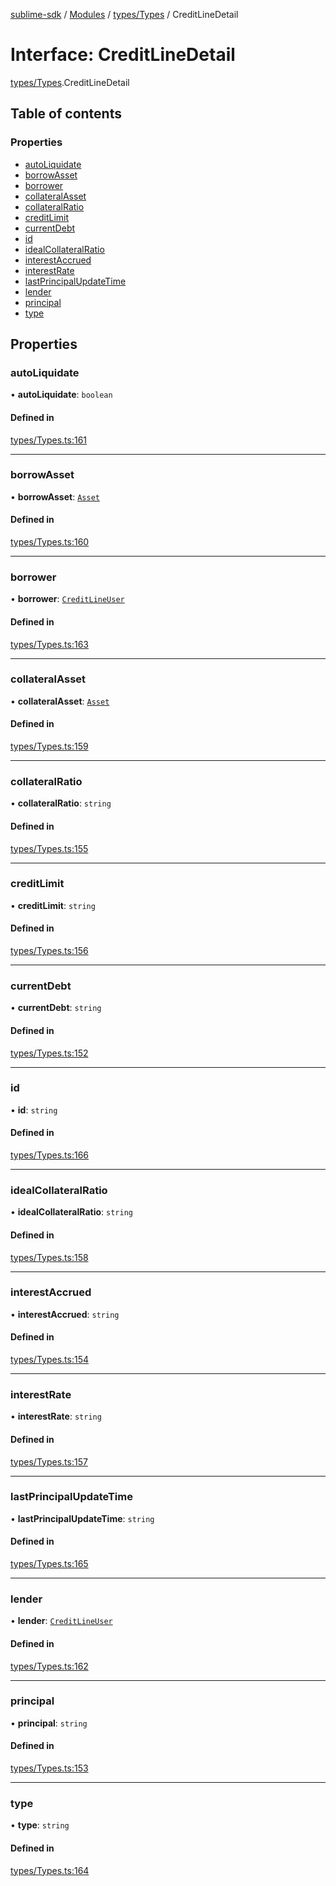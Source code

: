 [sublime-sdk](../README.md) / [Modules](../modules.md) / [types/Types](../modules/types_Types.md) / CreditLineDetail

# Interface: CreditLineDetail

[types/Types](../modules/types_Types.md).CreditLineDetail

## Table of contents

### Properties

- [autoLiquidate](types_Types.CreditLineDetail.md#autoliquidate)
- [borrowAsset](types_Types.CreditLineDetail.md#borrowasset)
- [borrower](types_Types.CreditLineDetail.md#borrower)
- [collateralAsset](types_Types.CreditLineDetail.md#collateralasset)
- [collateralRatio](types_Types.CreditLineDetail.md#collateralratio)
- [creditLimit](types_Types.CreditLineDetail.md#creditlimit)
- [currentDebt](types_Types.CreditLineDetail.md#currentdebt)
- [id](types_Types.CreditLineDetail.md#id)
- [idealCollateralRatio](types_Types.CreditLineDetail.md#idealcollateralratio)
- [interestAccrued](types_Types.CreditLineDetail.md#interestaccrued)
- [interestRate](types_Types.CreditLineDetail.md#interestrate)
- [lastPrincipalUpdateTime](types_Types.CreditLineDetail.md#lastprincipalupdatetime)
- [lender](types_Types.CreditLineDetail.md#lender)
- [principal](types_Types.CreditLineDetail.md#principal)
- [type](types_Types.CreditLineDetail.md#type)

## Properties

### autoLiquidate

• **autoLiquidate**: `boolean`

#### Defined in

[types/Types.ts:161](https://github.com/akshay111meher/sublime-sdk/blob/5e69867/src/types/Types.ts#L161)

___

### borrowAsset

• **borrowAsset**: [`Asset`](types_Types.Asset.md)

#### Defined in

[types/Types.ts:160](https://github.com/akshay111meher/sublime-sdk/blob/5e69867/src/types/Types.ts#L160)

___

### borrower

• **borrower**: [`CreditLineUser`](types_Types.CreditLineUser.md)

#### Defined in

[types/Types.ts:163](https://github.com/akshay111meher/sublime-sdk/blob/5e69867/src/types/Types.ts#L163)

___

### collateralAsset

• **collateralAsset**: [`Asset`](types_Types.Asset.md)

#### Defined in

[types/Types.ts:159](https://github.com/akshay111meher/sublime-sdk/blob/5e69867/src/types/Types.ts#L159)

___

### collateralRatio

• **collateralRatio**: `string`

#### Defined in

[types/Types.ts:155](https://github.com/akshay111meher/sublime-sdk/blob/5e69867/src/types/Types.ts#L155)

___

### creditLimit

• **creditLimit**: `string`

#### Defined in

[types/Types.ts:156](https://github.com/akshay111meher/sublime-sdk/blob/5e69867/src/types/Types.ts#L156)

___

### currentDebt

• **currentDebt**: `string`

#### Defined in

[types/Types.ts:152](https://github.com/akshay111meher/sublime-sdk/blob/5e69867/src/types/Types.ts#L152)

___

### id

• **id**: `string`

#### Defined in

[types/Types.ts:166](https://github.com/akshay111meher/sublime-sdk/blob/5e69867/src/types/Types.ts#L166)

___

### idealCollateralRatio

• **idealCollateralRatio**: `string`

#### Defined in

[types/Types.ts:158](https://github.com/akshay111meher/sublime-sdk/blob/5e69867/src/types/Types.ts#L158)

___

### interestAccrued

• **interestAccrued**: `string`

#### Defined in

[types/Types.ts:154](https://github.com/akshay111meher/sublime-sdk/blob/5e69867/src/types/Types.ts#L154)

___

### interestRate

• **interestRate**: `string`

#### Defined in

[types/Types.ts:157](https://github.com/akshay111meher/sublime-sdk/blob/5e69867/src/types/Types.ts#L157)

___

### lastPrincipalUpdateTime

• **lastPrincipalUpdateTime**: `string`

#### Defined in

[types/Types.ts:165](https://github.com/akshay111meher/sublime-sdk/blob/5e69867/src/types/Types.ts#L165)

___

### lender

• **lender**: [`CreditLineUser`](types_Types.CreditLineUser.md)

#### Defined in

[types/Types.ts:162](https://github.com/akshay111meher/sublime-sdk/blob/5e69867/src/types/Types.ts#L162)

___

### principal

• **principal**: `string`

#### Defined in

[types/Types.ts:153](https://github.com/akshay111meher/sublime-sdk/blob/5e69867/src/types/Types.ts#L153)

___

### type

• **type**: `string`

#### Defined in

[types/Types.ts:164](https://github.com/akshay111meher/sublime-sdk/blob/5e69867/src/types/Types.ts#L164)
